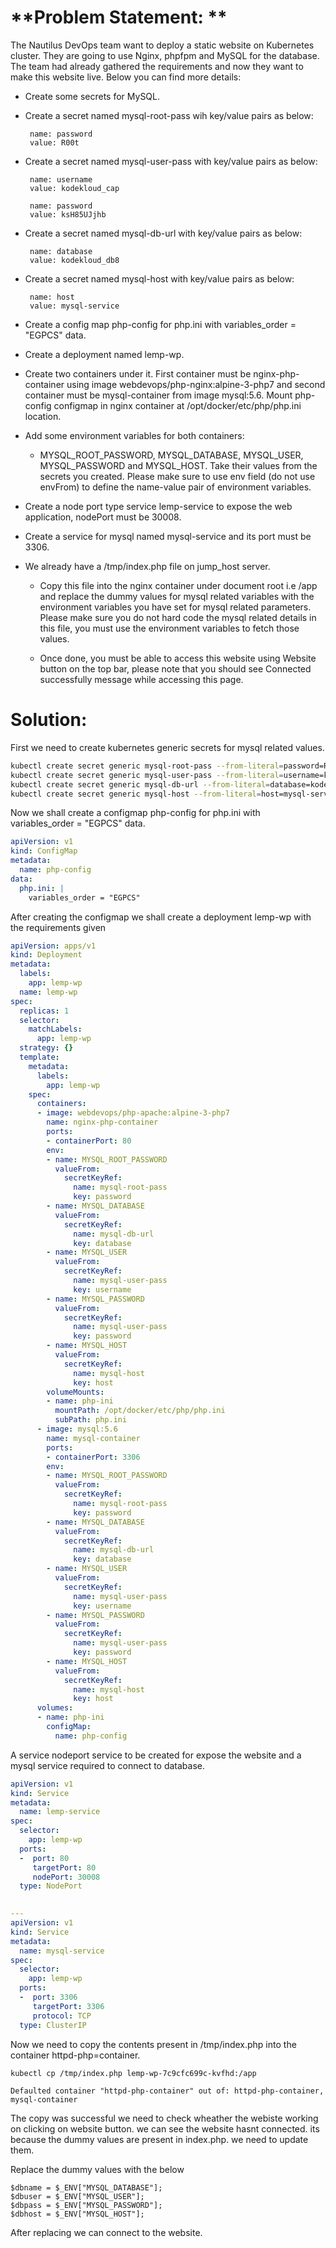# **Problem Statement: **
The Nautilus DevOps team want to deploy a static website on Kubernetes cluster. They are going to use Nginx, phpfpm and MySQL for the database. The team had already gathered the requirements and now they want to make this website live. Below you can find more details:



- Create some secrets for MySQL.

- Create a secret named mysql-root-pass wih key/value pairs as below:
    ```
     name: password
     value: R00t
    ```
- Create a secret named mysql-user-pass with key/value pairs as below:
    ```
     name: username
     value: kodekloud_cap
    ```
    ```
     name: password
     value: ksH85UJjhb
    ```
- Create a secret named mysql-db-url with key/value pairs as below:
    ```
     name: database
     value: kodekloud_db8
    ```
- Create a secret named mysql-host with key/value pairs as below:
    ```
     name: host
     value: mysql-service
    ```
- Create a config map php-config for php.ini with variables_order = "EGPCS" data.
- Create a deployment named lemp-wp.
- Create two containers under it. First container must be nginx-php-container using image webdevops/php-nginx:alpine-3-php7 and second container must be mysql-container from image mysql:5.6. Mount php-config configmap in nginx container at /opt/docker/etc/php/php.ini location.


- Add some environment variables for both containers:


     - MYSQL_ROOT_PASSWORD, MYSQL_DATABASE, MYSQL_USER, MYSQL_PASSWORD and MYSQL_HOST. Take their values from the secrets you created. Please make sure to use env field (do not use envFrom) to define the name-value pair of environment variables.

- Create a node port type service lemp-service to expose the web application, nodePort must be 30008.


- Create a service for mysql named mysql-service and its port must be 3306.


- We already have a /tmp/index.php file on jump_host server.


     - Copy this file into the nginx container under document root i.e /app and replace the dummy values for mysql related variables with the environment variables you have set for mysql related parameters. Please make sure you do not hard code the mysql related details in this file, you must use the environment variables to fetch those values.


     - Once done, you must be able to access this website using Website button on the top bar, please note that you should see Connected successfully message while accessing this page.

# **Solution:**

First we need to create kubernetes generic secrets for mysql related values.

```bash
kubectl create secret generic mysql-root-pass --from-literal=password=R00t
kubectl create secret generic mysql-user-pass --from-literal=username=kodekloud_pop --from-literal=password=BruCStnMT5
kubectl create secret generic mysql-db-url --from-literal=database=kodekloud_db5
kubectl create secret generic mysql-host --from-literal=host=mysql-service
```

Now we shall create a configmap php-config for php.ini with variables_order = "EGPCS" data.
```yaml
apiVersion: v1
kind: ConfigMap
metadata:
  name: php-config
data:
  php.ini: |
    variables_order = "EGPCS"

```
After creating the configmap we shall create a deployment lemp-wp with the requirements given
```yaml
apiVersion: apps/v1
kind: Deployment
metadata:
  labels:
    app: lemp-wp
  name: lemp-wp
spec:
  replicas: 1
  selector:
    matchLabels:
      app: lemp-wp
  strategy: {}
  template:
    metadata:
      labels:
        app: lemp-wp
    spec:
      containers:
      - image: webdevops/php-apache:alpine-3-php7
        name: nginx-php-container
        ports:
        - containerPort: 80
        env:
        - name: MYSQL_ROOT_PASSWORD
          valueFrom:
            secretKeyRef:
              name: mysql-root-pass
              key: password
        - name: MYSQL_DATABASE
          valueFrom:
            secretKeyRef:
              name: mysql-db-url
              key: database
        - name: MYSQL_USER
          valueFrom:
            secretKeyRef:
              name: mysql-user-pass
              key: username
        - name: MYSQL_PASSWORD
          valueFrom:
            secretKeyRef:
              name: mysql-user-pass
              key: password
        - name: MYSQL_HOST
          valueFrom:
            secretKeyRef:
              name: mysql-host
              key: host
        volumeMounts:
        - name: php-ini
          mountPath: /opt/docker/etc/php/php.ini
          subPath: php.ini
      - image: mysql:5.6
        name: mysql-container
        ports:
        - containerPort: 3306
        env:
        - name: MYSQL_ROOT_PASSWORD
          valueFrom:
            secretKeyRef:
              name: mysql-root-pass
              key: password
        - name: MYSQL_DATABASE
          valueFrom:
            secretKeyRef:
              name: mysql-db-url
              key: database
        - name: MYSQL_USER
          valueFrom:
            secretKeyRef:
              name: mysql-user-pass
              key: username
        - name: MYSQL_PASSWORD
          valueFrom:
            secretKeyRef:
              name: mysql-user-pass
              key: password
        - name: MYSQL_HOST
          valueFrom:
            secretKeyRef:
              name: mysql-host
              key: host
      volumes:
      - name: php-ini
        configMap:
          name: php-config
```
A service nodeport service to be created for expose the website and a mysql service required to connect to database.

```yaml
apiVersion: v1
kind: Service
metadata:
  name: lemp-service
spec:
  selector:
    app: lemp-wp
  ports:
  -  port: 80
     targetPort: 80
     nodePort: 30008
  type: NodePort
  

---
apiVersion: v1
kind: Service
metadata:
  name: mysql-service
spec:
  selector:
    app: lemp-wp
  ports:
  -  port: 3306
     targetPort: 3306
     protocol: TCP
  type: ClusterIP
```
Now we need to copy the contents present in /tmp/index.php into the container httpd-php=container.

```
kubectl cp /tmp/index.php lemp-wp-7c9cfc699c-kvfhd:/app
```
```
Defaulted container "httpd-php-container" out of: httpd-php-container, mysql-container
```
The copy was successful we need to check wheather the webiste working on clicking on website button.
we can see the website hasnt connected. its because the dummy values are present in index.php. we need to update them.

Replace the dummy values with the below
```
$dbname = $_ENV["MYSQL_DATABASE"];
$dbuser = $_ENV["MYSQL_USER"];
$dbpass = $_ENV["MYSQL_PASSWORD"];
$dbhost = $_ENV["MYSQL_HOST"];
```
After replacing we can connect to the website.